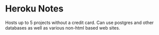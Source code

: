 # Heroku Notes

Hosts up to 5 projects without a credit card. Can use postgres and other databases as well as various non-html based web sites.

